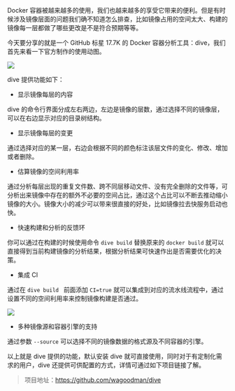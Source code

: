 Docker 容器被越来越多的使用，我们也越来越多的享受它带来的便利。但是有时候涉及镜像层面的问题我们确不知道怎么排查，比如镜像占用的空间太大、构建的镜像每一层都做了哪些更改是不是符合预期等等。

今天要分享的就是一个 GitHub 标星 17.7K 的 Docker 容器分析工具：dive，我们首先来看一下官方制作的使用动图。

![](https://raw.githubusercontent.com/wagoodman/dive/master/.data/demo.gif)

dive 提供功能如下：

* 显示镜像每层的内容

dive 的命令行界面分成左右两边，左边是镜像的层数，通过选择不同的镜像层，可以在右边显示对应的目录树结构。

* 显示镜像每层的变更

通过选择对应的某一层，右边会根据不同的颜色标注该层文件的变化、修改、增加或者删除。

* 估算镜像的空间利用率

通过分析每层出现的重复文件数、跨不同层移动文件、没有完全删除的文件等，可分析出来镜像中存在的额外不必要的空间占比，通过这个占比可以不断去推动缩小镜像的大小。镜像大小的减少可以带来很直接的好处，比如镜像拉去快服务启动也快。

* 快速构建和分析的反馈环

你可以通过在构建的时候使用命令 `dive build` 替换原来的 `docker build` 就可以直接得到当前构建镜像的分析结果，根据分析结果可快速作出是否需要优化的决策。

* 集成 CI

通过在 `dive build ` 前面添加 `CI=true` 就可以集成到对应的流水线流程中，通过设置不同的空间利用率来控制镜像构建是否通过。

![](https://raw.githubusercontent.com/wagoodman/dive/master/.data/demo-ci.png)

* 多种镜像源和容器引擎的支持

通过参数 `--source` 可以选择不同的镜像数据的格式源及不同容器的引擎。

以上就是 dive 提供的功能，默认安装 dive 就可直接使用，同时对于有定制化需求的用户，dive 还提供可供配置的方式，详情可通过如下项目链接了解。

> 项目地址：https://github.com/wagoodman/dive